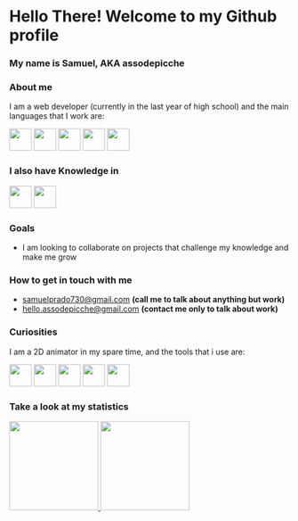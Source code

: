 <h1>Hello There! Welcome to my Github profile</h1>
<h3>My name is Samuel, AKA assodepicche</h3>

### About me
I am a web developer (currently in the last year of high school) and the main languages that I work are:
<div>
  <img width="40px" height="40px" src="https://cdn.jsdelivr.net/gh/devicons/devicon/icons/php/php-original.svg" />
  <img width="40px" height="40px" src="https://cdn.jsdelivr.net/gh/devicons/devicon/icons/mysql/mysql-original.svg" />
  <img width="40px" height="40px" src="https://cdn.jsdelivr.net/gh/devicons/devicon/icons/javascript/javascript-original.svg" />
  <img width="40px" height="40px" src="https://cdn.jsdelivr.net/gh/devicons/devicon/icons/html5/html5-original.svg" />
  <img width="40px" height="40px" src="https://cdn.jsdelivr.net/gh/devicons/devicon/icons/css3/css3-original.svg" />
</div>

### I also have Knowledge in
<div>
<img width="40px" height="40px" src="https://cdn.jsdelivr.net/gh/devicons/devicon/icons/cplusplus/cplusplus-original.svg" />
<img width="40px" height="40px" src="https://cdn.jsdelivr.net/gh/devicons/devicon/icons/c/c-original.svg" />
</div>

### Goals
- I am looking to collaborate on projects that challenge my knowledge and make me grow

### How to get in touch with me
- samuelprado730@gmail.com **(call me to talk about anything but work)**
- hello.assodepicche@gmail.com **(contact me only to talk about work)**
    
### Curiosities
I am a 2D animator in my spare time, and the tools that i use are:
<div>
  <img width="40px" height="40px" src="https://cdn.jsdelivr.net/gh/devicons/devicon/icons/blender/blender-original.svg" />          
  <img width="40px" height="40px" src="https://cdn.jsdelivr.net/gh/devicons/devicon/icons/illustrator/illustrator-plain.svg" />
  <img width="40px" height="40px" src="https://cdn.jsdelivr.net/gh/devicons/devicon/icons/photoshop/photoshop-plain.svg" />
  <img width="40px" height="40px" src="https://cdn.jsdelivr.net/gh/devicons/devicon/icons/aftereffects/aftereffects-original.svg" />  
  <img width="40px" heihgt="40px" src="https://cdn.jsdelivr.net/gh/devicons/devicon/icons/premierepro/premierepro-original.svg" />
</div>

### Take a look at my statistics
<div>
<a href="https://github.com/seu-usuário-aqui">
  <img height="160px" src="https://github-readme-stats.vercel.app/api/top-langs/?username=assodepicche&layout=compact&langs_count=7&theme=dracula"/>
  <img height="160px" src="https://github-readme-stats.vercel.app/api?username=assodepicche&show_icons=true&theme=dracula&include_all_commits=true&count_private=true"/>
</div>
